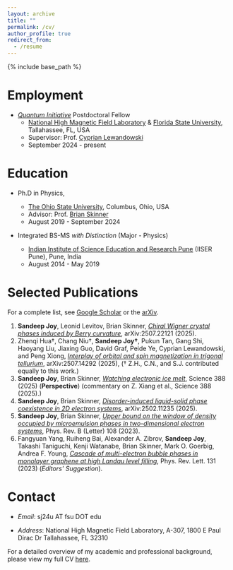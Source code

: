 ```yaml
---
layout: archive
title: ""
permalink: /cv/
author_profile: true
redirect_from:
  - /resume
---
```


{% include base_path %}

Employment
======
* *[Quantum Initiative](https://quantum.fsu.edu)* Postdoctoral Fellow
  * [National High Magnetic Field Laboratory](https://nationalmaglab.org) & [Florida State University](https://physics.fsu.edu), Tallahassee, FL, USA
  * Supervisor: Prof. [Cyprian Lewandowski](https://physics.fsu.edu/person/cyprian-lewandowski)
  * September 2024 - present

Education
======
* Ph.D in Physics,
  * [The Ohio State University](https://physics.osu.edu), Columbus, Ohio, USA 
  * Advisor: Prof. [Brian Skinner](https://sites.google.com/view/skinner-physics)
  * August 2019 - September 2024
    
* Integrated BS-MS *with Distinction* (Major - Physics)
  * [Indian Institute of Science Education and Research Pune](http://www.iiserpune.ac.in) (IISER Pune), Pune, India 
  * August 2014 - May 2019


Selected Publications
======

 <!--Showing publications since 2023.-->

For a complete list, see [Google Scholar](https://scholar.google.ca/citations?user=3eANUVAAAAAJ&hl=en&oi=ao) or the [arXiv](https://arxiv.org/search/?query=Joy%2C+Sandeep&searchtype=all&source=header).



1. **Sandeep Joy**, Leonid Levitov, Brian Skinner, *[Chiral Wigner crystal phases induced by Berry curvature](https://arxiv.org/abs/2507.22121)*, arXiv:2507.22121 (2025).
2.  Zhenqi Hua†, Chang Niu†, **Sandeep Joy†**, Pukun Tan, Gang Shi, Haoyang Liu, Jiaxing Guo, David Graf, Peide Ye, Cyprian Lewandowski, and Peng Xiong, *[Interplay of orbital and spin magnetization in trigonal tellurium](https://arxiv.org/abs/2507.14292)*, arXiv:2507.14292 (2025), († Z.H., C.N., and S.J. contributed equally to this work.)
3. **Sandeep Joy**, Brian Skinner, *[Watching electronic ice melt](https://www.science.org/doi/10.1126/science.adx5775)*, Science 388 (2025)  (**Perspective**) (commentary on Z. Xiang et al., Science 388 (2025).)
4. **Sandeep Joy**, Brian Skinner, *[Disorder-induced liquid-solid phase coexistence in 2D electron systems](https://arxiv.org/abs/2502.11235)*, arXiv:2502.11235 (2025).
5. **Sandeep Joy**, Brian Skinner, *[Upper bound on the window of density occupied by microemulsion phases in two-dimensional electron systems](https://journals.aps.org/prb/abstract/10.1103/PhysRevB.108.L241110)*, Phys. Rev. B (Letter) 108 (2023).
6.  Fangyuan Yang, Ruiheng Bai, Alexander A. Zibrov, **Sandeep Joy**, Takashi Taniguchi, Kenji Watanabe, Brian Skinner, Mark O. Goerbig, Andrea F. Young, *[Cascade of multi-electron bubble phases in monolayer graphene at high Landau level filling](https://journals.aps.org/prl/abstract/10.1103/PhysRevLett.131.226501)*, Phys. Rev. Lett. 131 (2023) (*Editors' Suggestion*).


Contact
======

* *Email*: sj24u AT fsu DOT edu

* *Address*: National High Magnetic Field Laboratory, A-307, 1800 E Paul Dirac Dr Tallahassee, FL 32310


For a detailed overview of my academic and professional background, please view my full CV [here](https://sandeep-joy.github.io/files/CV_SJ_Updated_08_07_2025).



